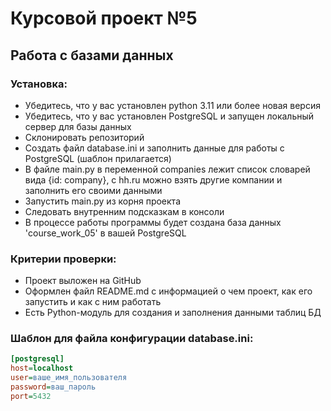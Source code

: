 # Курсовой проект №5
## Работа с базами данных

### Установка:
- Убедитесь, что у вас установлен python 3.11 или более новая версия
- Убедитесь, что у вас установлен PostgreSQL и запущен локальный сервер для базы данных
- Склонировать репозиторий
- Создать файл database.ini и заполнить данные для работы с PostgreSQL (шаблон прилагается)
- В файле main.py в переменной companies лежит список словарей вида {id: company}, с hh.ru можно взять другие компании и заполнить его своими данными
- Запустить main.py из корня проекта
- Следовать внутренним подсказкам в консоли
- В процессе работы программы будет создана база данных 'course_work_05' в вашей PostgreSQL
  
### Критерии проверки:
- Проект выложен на GitHub
- Оформлен файл README.md  с информацией о чем проект, как его запустить и как с ним работать
- Есть Python-модуль для создания и заполнения данными таблиц БД

### Шаблон для файла конфигурации database.ini:
```ini
[postgresql]
host=localhost
user=ваше_имя_пользователя
password=ваш_пароль
port=5432
```